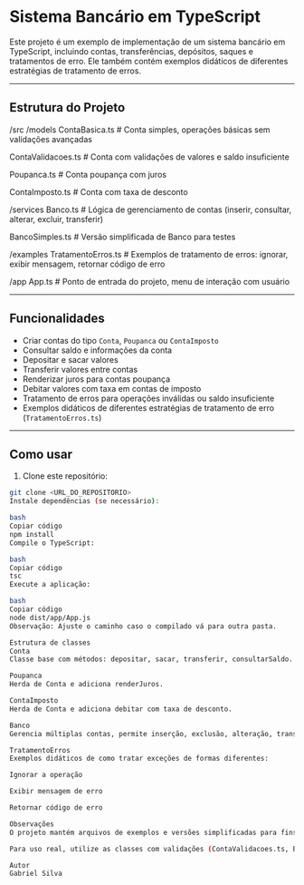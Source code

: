 # Sistema Bancário em TypeScript

Este projeto é um exemplo de implementação de um sistema bancário em TypeScript, incluindo contas, transferências, depósitos, saques e tratamentos de erro. Ele também contém exemplos didáticos de diferentes estratégias de tratamento de erros.

---

## Estrutura do Projeto

/src
/models
ContaBasica.ts # Conta simples, operações básicas sem validações avançadas

ContaValidacoes.ts # Conta com validações de valores e saldo insuficiente

Poupanca.ts # Conta poupança com juros

ContaImposto.ts # Conta com taxa de desconto

/services
Banco.ts # Lógica de gerenciamento de contas (inserir, consultar, alterar, excluir, transferir)

BancoSimples.ts # Versão simplificada de Banco para testes

/examples
TratamentoErros.ts # Exemplos de tratamento de erros: ignorar, exibir mensagem, retornar código de erro

/app
App.ts # Ponto de entrada do projeto, menu de interação com usuário


---

## Funcionalidades

- Criar contas do tipo `Conta`, `Poupanca` ou `ContaImposto`
- Consultar saldo e informações da conta
- Depositar e sacar valores
- Transferir valores entre contas
- Renderizar juros para contas poupança
- Debitar valores com taxa em contas de imposto
- Tratamento de erros para operações inválidas ou saldo insuficiente
- Exemplos didáticos de diferentes estratégias de tratamento de erro (`TratamentoErros.ts`)

---

## Como usar

1. Clone este repositório:

```bash
git clone <URL_DO_REPOSITORIO>
Instale dependências (se necessário):

bash
Copiar código
npm install
Compile o TypeScript:

bash
Copiar código
tsc
Execute a aplicação:

bash
Copiar código
node dist/app/App.js
Observação: Ajuste o caminho caso o compilado vá para outra pasta.

Estrutura de classes
Conta
Classe base com métodos: depositar, sacar, transferir, consultarSaldo.

Poupanca
Herda de Conta e adiciona renderJuros.

ContaImposto
Herda de Conta e adiciona debitar com taxa de desconto.

Banco
Gerencia múltiplas contas, permite inserção, exclusão, alteração, transferências e cálculos de saldo total e média.

TratamentoErros
Exemplos didáticos de como tratar exceções de formas diferentes:

Ignorar a operação

Exibir mensagem de erro

Retornar código de erro

Observações
O projeto mantém arquivos de exemplos e versões simplificadas para fins didáticos.

Para uso real, utilize as classes com validações (ContaValidacoes.ts, Banco.ts).

Autor
Gabriel Silva
